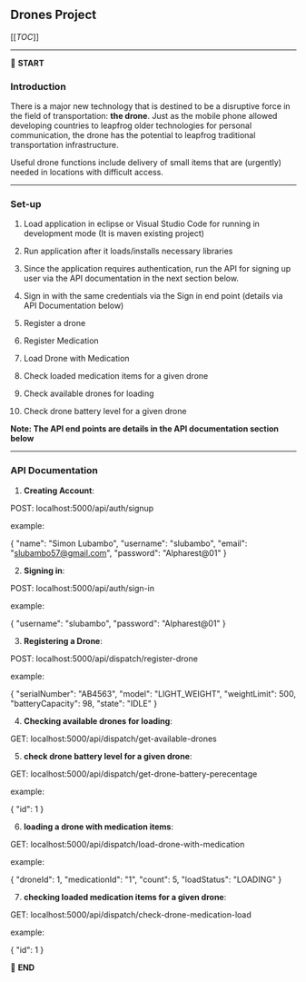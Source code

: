 ## Drones Project

[[_TOC_]]

---

:scroll: **START**

### Introduction

There is a major new technology that is destined to be a disruptive force in the field of transportation: **the drone**. Just as the mobile phone allowed developing countries to leapfrog older technologies for personal communication, the drone has the potential to leapfrog traditional transportation infrastructure.

Useful drone functions include delivery of small items that are (urgently) needed in locations with difficult access.

---

### Set-up

1. Load application in eclipse or Visual Studio Code for running in development mode (It is maven existing project)

2. Run application after it loads/installs necessary libraries

3. Since the application requires authentication, run the API for signing up user via the API documentation in the next section below.

4. Sign in with the same credentials via the Sign in end point (details via API Documentation below)

5. Register a drone

6. Register Medication

7. Load Drone with Medication

8. Check loaded medication items for a given drone

9. Check available drones for loading

10. Check drone battery level for a given drone

**Note: The API end points are details in the API documentation section below**

---

### API Documentation

1. **Creating Account**:

POST: localhost:5000/api/auth/signup

example:

{
"name": "Simon Lubambo",
"username": "slubambo",
"email": "slubambo57@gmail.com",
"password": "Alpharest@01"
}

2. **Signing in**:

POST: localhost:5000/api/auth/sign-in

example:

{
"username": "slubambo",
"password": "Alpharest@01"
}

3. **Registering a Drone**:

POST: localhost:5000/api/dispatch/register-drone

example:

{
"serialNumber": "AB4563",
"model": "LIGHT_WEIGHT",
"weightLimit": 500,
"batteryCapacity": 98,
"state": "IDLE"
}

4. **Checking available drones for loading**:

GET: localhost:5000/api/dispatch/get-available-drones

5. **check drone battery level for a given drone**:

GET: localhost:5000/api/dispatch/get-drone-battery-perecentage

example:

{
"id": 1
}

6. **loading a drone with medication items**:

GET: localhost:5000/api/dispatch/load-drone-with-medication

example:

{
"droneId": 1,
"medicationId": "1",
"count": 5,
"loadStatus": "LOADING"
}

7. **checking loaded medication items for a given drone**:

GET: localhost:5000/api/dispatch/check-drone-medication-load

example:

{
"id": 1
}

:scroll: **END**
